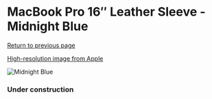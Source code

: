 # MacBook Pro 16″ Leather Sleeve - Midnight Blue

[Return to previous page](/macbook)

[High-resolution image from Apple](https://store.storeimages.cdn-apple.com/8756/as-images.apple.com/is/MWVC2?wid=4500&hei=4500&fmt=png)

<div style="width: 384px"><img src="/everyphone/MWVC2.png" alt="Midnight Blue"></div>

### Under construction
